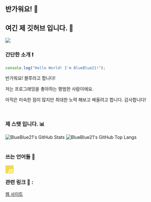 ## 반가워요! 👋
## 여긴 제 깃허브 입니다. 💾

<img align="left" src="https://komarev.com/ghpvc/?username=blueblue21&style=flat-square"/>

<br>

### 간단한 소개 ❗
```javascript
console.log("Hello World! I'm BlueBlue21!");
```

반가워요! 블루라고 합니다!

저는 프로그래밍을 좋아하는 평범한 사람이에요.

아직은 미숙한 점이 많지만 최대한 노력 해보고 배울려고 합니다. 감사합니다!

<br>

### 제 스탯 입니다. 📊

<div align="left">
      <img alt="BlueBlue21's GitHub Stats" src="https://github-readme-stats-mocha-zeta.vercel.app/api?username=bluenoob232&show_icons=true&theme=react"/>
    <img align="top" alt="BlueBlue21's GitHub Top Langs" src="https://github-readme-stats-mocha-zeta.vercel.app/api/top-langs/?username=bluenoob232&show_icons=true&theme=react&layout=compact"/>
</div>

<br>

### 쓰는 언어들 💬

<img align="left" alt="Javascript" width="26px" src="https://github.com/devicons/devicon/blob/master/icons/javascript/javascript-plain.svg"/>

<br>

### 관련 링크 📌 :

[웹 사이트](https://bluenoob232.github.io/BlueBlueMe)
